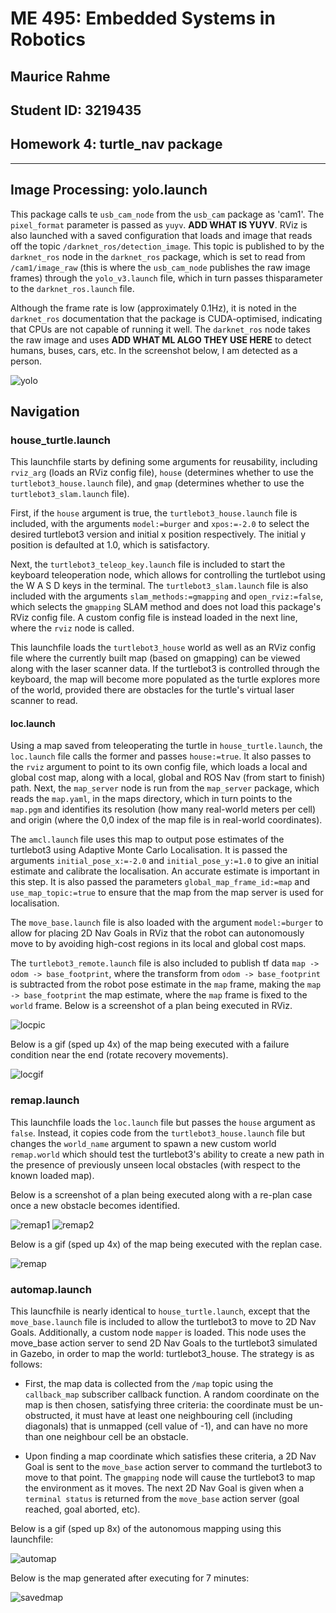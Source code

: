 # ME 495: Embedded Systems in Robotics
## Maurice Rahme
## Student ID: 3219435
## Homework 4: turtle_nav package
****
## Image Processing: yolo.launch

This package calls te `usb_cam_node` from the `usb_cam` package as 'cam1'. The `pixel_format` parameter is passed as `yuyv`. **ADD WHAT IS YUYV**. RViz is also launched with a saved configuration that loads and image that reads off the topic `/darknet_ros/detection_image`. This topic is published to by the `darknet_ros` node in the `darknet_ros` package, which is set to read from `/cam1/image_raw` (this is where the `usb_cam_node` publishes the raw image frames) through the `yolo_v3.launch` file, which in turn passes thisparameter to the `darknet_ros.launch` file.

Although the frame rate is low (approximately 0.1Hz), it is noted in the `darknet_ros` documentation that the package is CUDA-optimised, indicating that CPUs are not capable of running it well. The `darknet_ros` node takes the raw image and uses **ADD WHAT ML ALGO THEY USE HERE** to detect humans, buses, cars, etc. In the screenshot below, I am detected as a person. 

![yolo](media/yolo.png)

## Navigation

### house_turtle.launch

This launchfile starts by defining some arguments for reusability, including `rviz_arg` (loads an RViz config file), `house` (determines whether to use the `turtlebot3_house.launch` file), and `gmap` (determines whether to use the `turtlebot3_slam.launch` file).

First, if the `house` argument is true, the `turtlebot3_house.launch` file is included, with the arguments `model:=burger` and `xpos:=-2.0` to select the desired turtlebot3 version and initial x position respectively. The initial y position is defaulted at 1.0, which is satisfactory. 

Next, the `turtlebot3_teleop_key.launch` file is included to start the keyboard teleoperation node, which allows for controlling the turtlebot using the W A S D keys in the terminal. The `turtlebot3_slam.launch` file is also included with the arguments `slam_methods:=gmapping` and `open_rviz:=false`, which selects the `gmapping` SLAM method and does not load this package's RViz config file. A custom config file is instead loaded in the next line, where the `rviz` node is called. 

This launchfile loads the `turtlebot3_house` world as well as an RViz config file where the currently built map (based on gmapping) can be viewed along with the laser scanner data. If the turtlebot3 is controlled through the keyboard, the map will become more populated as the turtle explores more of the world, provided there are obstacles for the turtle's virtual laser scanner to read. 

#### loc.launch

Using a map saved from teleoperating the turtle in `house_turtle.launch`, the `loc.launch` file calls the former and passes `house:=true`. It also passes to the `rviz` argument to point to its own config file, which loads a local and global cost map, along with a local, global and ROS Nav (from start to finish) path. Next, the `map_server` node is run from the `map_server` package, which reads the `map.yaml`, in the maps directory, which in turn points to the `map.pgm` and identifies its resolution (how many real-world meters per cell) and origin (where the 0,0 index of the map file is in real-world coordinates).

The `amcl.launch` file uses this map to output pose estimates of the turtlebot3 using Adaptive Monte Carlo Localisation. It is passed the arguments `initial_pose_x:=-2.0` and `initial_pose_y:=1.0` to give an initial estimate and calibrate the localisation. An accurate estimate is important in this step. It is also passed the parameters `global_map_frame_id:=map` and `use_map_topic:=true` to ensure that the map from the map server is used for localisation.

The `move_base.launch` file is also loaded with the argument `model:=burger` to allow for placing 2D Nav Goals in RViz that the robot can autonomously move to by avoiding high-cost regions in its local and global cost maps.

The `turtlebot3_remote.launch` file is also included to publish tf data `map -> odom -> base_footprint`, where the transform from `odom -> base_footprint` is subtracted from the robot pose estimate in the `map` frame, making the `map -> base_footprint` the map estimate, where the `map` frame is fixed to the `world` frame. Below is a screenshot of a plan being executed in RViz.

![locpic](media/mapping.png)

Below is a gif (sped up 4x) of the map being executed with a failure condition near the end (rotate recovery movements).

![locgif](media/mapping.gif)


### remap.launch

This launchfile loads the `loc.launch` file but passes the `house` argument as `false`. Instead, it copies code from the `turtlebot3_house.launch` file but changes the `world_name` argument to spawn a new custom world `remap.world` which should test the turtlebot3's ability to create a new path in the presence of previously unseen local obstacles (with respect to the known loaded map).

Below is a screenshot of a plan being executed along with a re-plan case once a new obstacle becomes identified.

![remap1](media/remap1.png) ![remap2](media/remap2.png)

Below is a gif (sped up 4x) of the map being executed with the replan case.

![remap](media/remap.gif)

### automap.launch
This launcfhile is nearly identical to `house_turtle.launch`, except that the `move_base.launch` file is included to allow the turtlebot3 to move to 2D Nav Goals. Additionally, a custom node `mapper` is loaded. This node uses the move_base action server to send 2D Nav Goals to the turtlebot3 simulated in Gazebo, in order to map the world: turtlebot3_house. The strategy is as follows:

 * First, the map data is collected from the `/map` topic using the `callback_map` subscriber callback function. A random coordinate on the map is then chosen, satisfying three criteria: the coordinate must be un-obstructed, it must have at least one neighbouring cell (including diagonals) that is unmapped (cell value of -1), and can have no more than one neighbour cell be an obstacle.

 * Upon finding a map coordinate which satisfies these criteria, a 2D Nav Goal is sent to the `move_base` action server to command the turtlebot3 to move to that point. The `gmapping` node will cause the turtlebot3 to map the environment as it moves. The next 2D Nav Goal is given when a `terminal status` is returned from the `move_base` action server (goal reached, goal aborted, etc).

 Below is a gif (sped up 8x) of the autonomous mapping using this launchfile:

 ![automap](media/automap.gif)

 Below is the map generated after executing for 7 minutes:

 ![savedmap](media/automap.png)